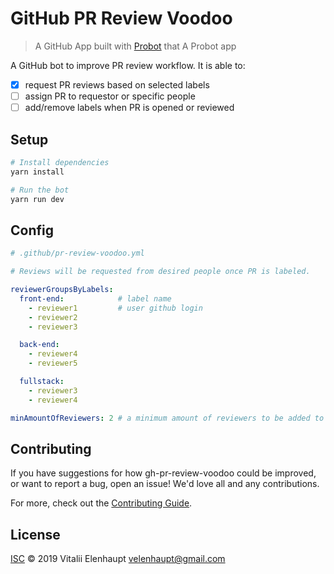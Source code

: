 # GitHub PR Review Voodoo

> A GitHub App built with [Probot](https://github.com/probot/probot) that A Probot app

A GitHub bot to improve PR review workflow. It is able to:

- [x] request PR reviews based on selected labels
- [ ] assign PR to requestor or specific people
- [ ] add/remove labels when PR is opened or reviewed

## Setup

```sh
# Install dependencies
yarn install

# Run the bot
yarn run dev
```

## Config

```yml
# .github/pr-review-voodoo.yml

# Reviews will be requested from desired people once PR is labeled.

reviewerGroupsByLabels:
  front-end:            # label name
    - reviewer1         # user github login
    - reviewer2
    - reviewer3

  back-end:
    - reviewer4
    - reviewer5

  fullstack:
    - reviewer3
    - reviewer4

minAmountOfReviewers: 2 # a minimum amount of reviewers to be added to PR

```

## Contributing

If you have suggestions for how gh-pr-review-voodoo could be improved, or want to report a bug, open an issue! We'd love all and any contributions.

For more, check out the [Contributing Guide](CONTRIBUTING.md).

## License

[ISC](LICENSE) © 2019 Vitalii Elenhaupt <velenhaupt@gmail.com>
